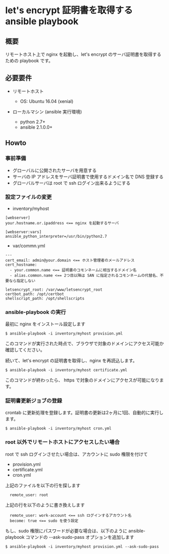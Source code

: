 # let's encrypt 証明書を取得する ansible playbook

## 概要

リモートホスト上で nginx を起動し、let's encrypt のサーバ証明書を取得するための playbook です。

## 必要要件

* リモートホスト
  * OS: Ubuntu 16.04 (xenial)

* ローカルマシン (ansible 実行環境)
  * python 2.7+
  * ansible 2.1.0.0+


## Howto

### 事前準備

* グローバルに公開されたサーバを用意する
* サーバの IP アドレスをサーバ証明書で使用するドメイン名で DNS 登録する
* グローバルサーバは root で ssh ログイン出来るようにする


### 設定ファイルの変更

* inventory/myhost

```
[webserver]
your.hostname.or.ipaddress <== nginx を起動するサーバ

[webserver:vars]
ansible_python_interpreter=/usr/bin/python2.7
```

* var/commn.yml

```
---
cert_email: admin@your.domain <== ホスト管理者のメールアドレス
cert_hostname:
  - your.common.name <== 証明書のコモンネームに相当するドメイン名
  - alias.common.name <== 2つ目以降は SAN に指定されるコモンネームの代替名、不要なら指定しない

letsencrypt_root: /var/www/letsencrypt_root
certbot_path: /opt/certbot
shellscript_path: /opt/shellscripts
```

### ansible-playbook の実行

最初に nginx をインストール設定します

    $ ansible-playbook -i inventory/myhost provision.yml

このコマンドが実行された時点で、ブラウザで対象のドメインにアクセス可能か確認してください。

続いて、let's encrypt の証明書を取得し、nginx を再読込します。

    $ ansible-playbook -i inventory/myhost certificate.yml

このコマンドが終わったら、 https で対象のドメインにアクセスが可能になります。


### 証明書更新ジョブの登録

crontab に更新処理を登録します。証明書の更新は2ヶ月に1回、自動的に実行します。

    $ ansible-playbook -i inventory/myhost cron.yml


### root 以外でリモートホストにアクセスしたい場合

root で ssh ログインさせたい場合は、アカウントに sudo 権限を付けて

* provision.yml
* certificate.yml
* cron.yml

上記のファイルを以下の行を探します

```
  remote_user: root
```

上記の行を以下のように書き換えします

```
  remote_user: work-account <== ssh ログインするアカウント名
  become: true <== sudo を使う設定
```

もし、sudo 権限にパスワードが必要な場合は、以下のように ansible-playbook コマンドの --ask-sudo-pass オプションを追加します

    $ ansible-playbook -i inventory/myhost provision.yml --ask-sudo-pass
